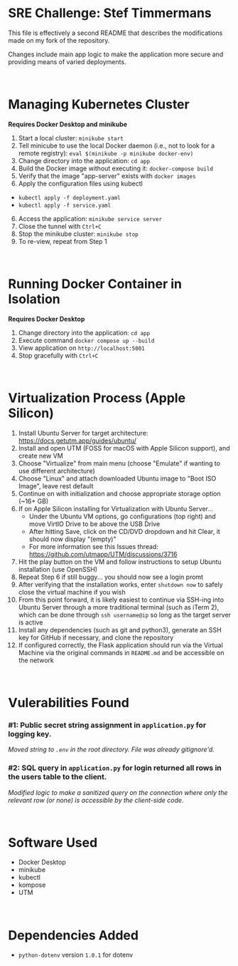 # SRE Challenge: Stef Timmermans
This file is effectively a second README that describes the modifications made on my fork of the repository.

Changes include main app logic to make the application more secure and providing means of varied deployments.

<br>

# Managing Kubernetes Cluster
**Requires Docker Desktop and minikube**

1. Start a local cluster: `minikube start`
2. Tell minicube to use the local Docker daemon (i.e., not to look for a remote registry): `eval $(minikube -p minikube docker-env)`
3. Change directory into the application: `cd app`
4. Build the Docker image without executing it: `docker-compose build`
5. Verify that the image "app-server" exists with `docker images`
5. Apply the configuration files using kubectl
  - `kubectl apply -f deployment.yaml`
  - `kubectl apply -f service.yaml`
6. Access the application: `minikube service server`
7. Close the tunnel with `Ctrl+C`
8. Stop the minikube cluster: `minikube stop`
9. To re-view, repeat from Step 1

<br>

# Running Docker Container in Isolation 
**Requires Docker Desktop**

1. Change directory into the application: `cd app`
2. Execute command `docker compose up --build`
3. View application on `http://localhost:5001`
4. Stop gracefully with `Ctrl+C`

<br>

# Virtualization Process (Apple Silicon)

1. Install Ubuntu Server for target architecture: https://docs.getutm.app/guides/ubuntu/
2. Install and open UTM (FOSS for macOS with Apple Silicon support), and create new VM
3. Choose "Virtualize" from main menu (choose "Emulate" if wanting to use different architecture)
4. Choose "Linux" and attach downloaded Ubuntu image to "Boot ISO Image", leave rest default
5. Continue on with initialization and choose appropriate storage option (~16+ GB)
6. If on Apple Silicon installing for Virtualization with Ubuntu Server...
    - Under the Ubuntu VM options, go configurations (top right) and move VirtIO Drive to be above the USB Drive
    - After hitting Save, click on the CD/DVD dropdown and hit Clear, it should now display "(empty)"
    - For more information see this Issues thread: https://github.com/utmapp/UTM/discussions/3716
6. Hit the play button on the VM and follow instructions to setup Ubuntu installation (use OpenSSH)
7. Repeat Step 6 if still buggy... you should now see a login promt
8. After verifying that the installation works, enter `shutdown now` to safely close the virtual machine if you wish
9. From this point forward, it is likely easiest to continue via SSH-ing into Ubuntu Server through a more traditional terminal (such as iTerm 2), which can be done through `ssh username@ip` so long as the target server is active
10. Install any dependencies (such as git and python3), generate an SSH key for GitHub if necessary, and clone the repository
11. If configured correctly, the Flask application should run via the Virtual Machine via the original commands in `README.md` and be accessible on the network

<br>

# Vulerabilities Found

### #1: Public secret string assignment in `application.py` for logging key.

*Moved string to `.env` in the root directory. File was already gitignore'd.*

### #2: SQL query in `application.py` for login returned all rows in the users table to the client.

*Modified logic to make a sanitized query on the connection where only the relevant row (or none) is accessible by the client-side code.*

<br>

# Software Used

- Docker Desktop
- minikube
- kubectl
- kompose
- UTM

<br>

# Dependencies Added

- `python-dotenv` version `1.0.1` for dotenv
